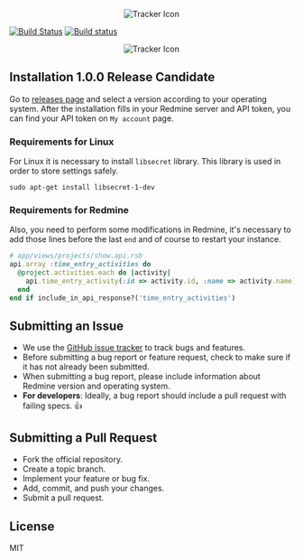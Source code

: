 <p align="center">
    <img src="https://raw.githubusercontent.com/eManPrague/redmine_tracker/master/readme/background.png" alt="Tracker Icon" align="center" />
</p>

[![Build Status](https://travis-ci.org/eManPrague/redmine_tracker.svg?branch=master)](https://travis-ci.org/eManPrague/redmine_tracker) [![Build status](https://ci.appveyor.com/api/projects/status/9ilogepvjtcvbxco?svg=true)](https://ci.appveyor.com/project/eManPrague/redmine-tracker)

<p align="center">
    <img src="https://raw.githubusercontent.com/eManPrague/redmine_tracker/master/readme/screenshots.png" alt="Tracker Icon" align="center" />
</p>

## Installation 1.0.0 Release Candidate

Go to [releases page](https://github.com/eManPrague/redmine_tracker/releases) and select a version according to your operating system. After the installation fills in your Redmine server and API token, you can find your API token on `My account` page.

### Requirements for Linux

For Linux it is necessary to install `libsecret` library. This library is used in order to store settings safely.

```
sudo apt-get install libsecret-1-dev
```

### Requirements for Redmine

Also, you need to perform some modifications in Redmine, it's necessary to add those lines before the last `end` and of course to restart your instance.

```ruby
# app/views/projects/show.api.rsb
api.array :time_entry_activities do
  @project.activities.each do |activity|
    api.time_entry_activity(:id => activity.id, :name => activity.name)
  end
end if include_in_api_response?('time_entry_activities')

```

## Submitting an Issue

* We use the [GitHub issue tracker](https://github.com/eManPrague/redmine_tracker/issues) to track bugs and features.
* Before submitting a bug report or feature request, check to make sure if it has not already been submitted.
* When submitting a bug report, please include information about Redmine version and operating system.
* **For developers**: Ideally, a bug report should include a pull request with failing specs. :+1:

## Submitting a Pull Request

* Fork the official repository.
* Create a topic branch.
* Implement your feature or bug fix.
* Add, commit, and push your changes.
* Submit a pull request.

## License

MIT
